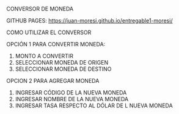 CONVERSOR DE MONEDA

GITHUB PAGES: https://juan-moresi.github.io/entregable1-moresi/


COMO UTILIZAR EL CONVERSOR

OPCIÓN 1 PARA CONVERTIR MONEDA:

1. MONTO A CONVERTIR
2. SELECCIONAR MONEDA DE ORIGEN
3. SELECCIONAR MONEDA DE DESTINO

OPCION 2 PARA AGREGAR MONEDA

1. INGRESAR CÓDIGO DE LA NUEVA MONEDA
2. INGRESAR NOMBRE DE LA NUEVA MONEDA
3. INGRESAR TASA RESPECTO AL DÓLAR DE L NUEVA MONEDA

